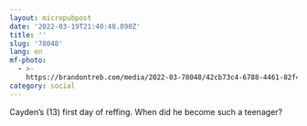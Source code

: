 ```yaml
---
layout: micropubpost
date: '2022-03-19T21:40:48.890Z'
title: ''
slug: '78048'
lang: en
mf-photo:
  - >-
    https://brandontreb.com/media/2022-03-78048/42cb73c4-6788-4461-82f4-d3963ae5b024.jpeg
category: social
---
```

Cayden’s (13) first day of reffing. When did he become such a teenager?
